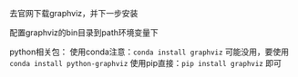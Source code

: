 去官网下载graphviz，并下一步安装

配置graphviz的bin目录到path环境变量下

python相关包：
使用conda注意：`conda install graphviz` 可能没用，要使用 `conda install python-graphviz`
使用pip直接：`pip install graphviz` 即可